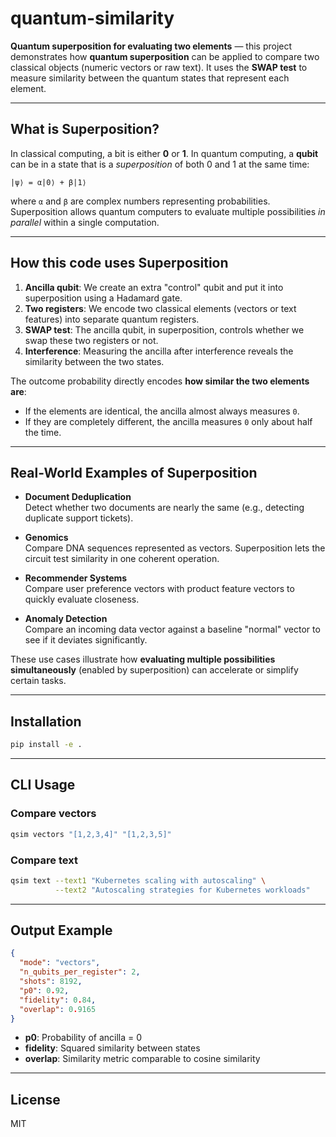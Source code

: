 # quantum-similarity

**Quantum superposition for evaluating two elements** — this project demonstrates how **quantum superposition** can be applied to compare two classical objects (numeric vectors or raw text). It uses the **SWAP test** to measure similarity between the quantum states that represent each element.

---

## What is Superposition?

In classical computing, a bit is either **0** or **1**. In quantum computing, a **qubit** can be in a state that is a *superposition* of both 0 and 1 at the same time:

```
|ψ⟩ = α|0⟩ + β|1⟩
```

where `α` and `β` are complex numbers representing probabilities.  
Superposition allows quantum computers to evaluate multiple possibilities *in parallel* within a single computation.

---

## How this code uses Superposition

1. **Ancilla qubit**: We create an extra "control" qubit and put it into superposition using a Hadamard gate.
2. **Two registers**: We encode two classical elements (vectors or text features) into separate quantum registers.
3. **SWAP test**: The ancilla qubit, in superposition, controls whether we swap these two registers or not.
4. **Interference**: Measuring the ancilla after interference reveals the similarity between the two states.

The outcome probability directly encodes **how similar the two elements are**:
- If the elements are identical, the ancilla almost always measures `0`.
- If they are completely different, the ancilla measures `0` only about half the time.

---

## Real-World Examples of Superposition

- **Document Deduplication**  
  Detect whether two documents are nearly the same (e.g., detecting duplicate support tickets).

- **Genomics**  
  Compare DNA sequences represented as vectors. Superposition lets the circuit test similarity in one coherent operation.

- **Recommender Systems**  
  Compare user preference vectors with product feature vectors to quickly evaluate closeness.

- **Anomaly Detection**  
  Compare an incoming data vector against a baseline "normal" vector to see if it deviates significantly.

These use cases illustrate how **evaluating multiple possibilities simultaneously** (enabled by superposition) can accelerate or simplify certain tasks.

---

## Installation

```bash
pip install -e .
```

---

## CLI Usage

### Compare vectors

```bash
qsim vectors "[1,2,3,4]" "[1,2,3,5]"
```

### Compare text

```bash
qsim text --text1 "Kubernetes scaling with autoscaling" \
          --text2 "Autoscaling strategies for Kubernetes workloads"
```

---

## Output Example

```json
{
  "mode": "vectors",
  "n_qubits_per_register": 2,
  "shots": 8192,
  "p0": 0.92,
  "fidelity": 0.84,
  "overlap": 0.9165
}
```

- **p0**: Probability of ancilla = 0  
- **fidelity**: Squared similarity between states  
- **overlap**: Similarity metric comparable to cosine similarity

---

## License

MIT
